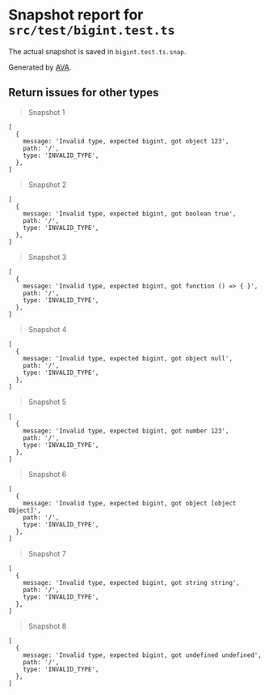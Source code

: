 # Snapshot report for `src/test/bigint.test.ts`

The actual snapshot is saved in `bigint.test.ts.snap`.

Generated by [AVA](https://avajs.dev).

## Return issues for other types

> Snapshot 1

    [
      {
        message: 'Invalid type, expected bigint, got object 123',
        path: '/',
        type: 'INVALID_TYPE',
      },
    ]

> Snapshot 2

    [
      {
        message: 'Invalid type, expected bigint, got boolean true',
        path: '/',
        type: 'INVALID_TYPE',
      },
    ]

> Snapshot 3

    [
      {
        message: 'Invalid type, expected bigint, got function () => { }',
        path: '/',
        type: 'INVALID_TYPE',
      },
    ]

> Snapshot 4

    [
      {
        message: 'Invalid type, expected bigint, got object null',
        path: '/',
        type: 'INVALID_TYPE',
      },
    ]

> Snapshot 5

    [
      {
        message: 'Invalid type, expected bigint, got number 123',
        path: '/',
        type: 'INVALID_TYPE',
      },
    ]

> Snapshot 6

    [
      {
        message: 'Invalid type, expected bigint, got object [object Object]',
        path: '/',
        type: 'INVALID_TYPE',
      },
    ]

> Snapshot 7

    [
      {
        message: 'Invalid type, expected bigint, got string string',
        path: '/',
        type: 'INVALID_TYPE',
      },
    ]

> Snapshot 8

    [
      {
        message: 'Invalid type, expected bigint, got undefined undefined',
        path: '/',
        type: 'INVALID_TYPE',
      },
    ]

